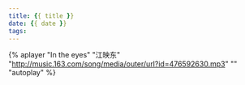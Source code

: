 ```yaml
---
title: {{ title }}
date: {{ date }}
tags:
---
```


{% aplayer "In the eyes" "江映东" "http://music.163.com/song/media/outer/url?id=476592630.mp3" "" "autoplay" %}